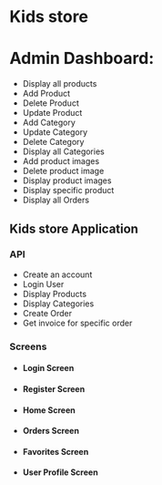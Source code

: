 
# Kids store
# Admin Dashboard:
  - Display all products
  - Add Product
  - Delete Product
  - Update Product
  - Add Category
  - Update Category
  - Delete Category
  - Display all Categories
  - Add product images
  - Delete product image
  - Display product images
  - Display specific product 
  - Display all Orders


## Kids store Application 
 ### API
   - Create an account
   - Login User
   - Display Products
   - Display Categories
   - Create Order
   - Get invoice for specific order
 ### Screens
 - #### Login Screen
 - #### Register Screen
 - #### Home Screen
 - #### Orders Screen
 - #### Favorites Screen
 - #### User Profile Screen
 